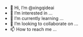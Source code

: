 - 👋 Hi, I’m @xingqideai
- 👀 I’m interested in ...
- 🌱 I’m currently learning ...
- 💞️ I’m looking to collaborate on ...
- 📫 How to reach me ...

<!---
xingqideai/xingqideai is a ✨ special ✨ repository because its `README.md` (this file) appears on your GitHub profile.
You can click the Preview link to take a look at your changes.
--->
